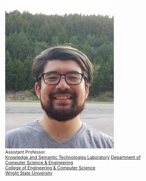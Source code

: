 ![me!](./assets/images/cogan_shimizu.jpg)\
Assistant Professor\
[Knowledge and Semantic Technologies Laboratory](https://cogan-shimizu.github.io/kastle)
[Department of Computer Science & Engineering](https://engineering-computer-science.wright.edu/computer-science-and-engineering)\
[College of Engineering & Computer Science](https://engineering-computer-science.wright.edu/)\
[Wright State University](https://www.wright.edu/)
